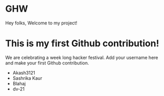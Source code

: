 # GHW

Hey folks,
Welcome to my project!

# This is my first Github contribution!

We are celebrating a week long hacker festival. Add your username here and make your first Github contribution.
- Akash3121
- Sashrika Kaur
- Blahaj
- dv-21
